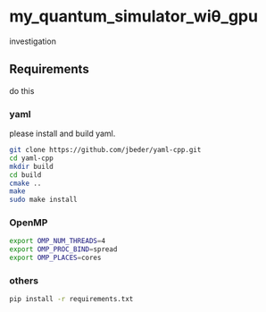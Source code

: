 # my_quantum_simulator_wiθ_gpu
investigation

## Requirements
do this

### yaml
please install and build yaml.
```zsh
git clone https://github.com/jbeder/yaml-cpp.git
cd yaml-cpp
mkdir build
cd build
cmake ..
make
sudo make install

```

### OpenMP
```zsh
export OMP_NUM_THREADS=4
export OMP_PROC_BIND=spread
export OMP_PLACES=cores
```

### others
```zsh
pip install -r requirements.txt
```



